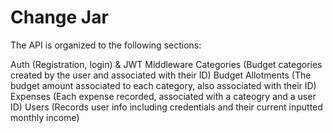 # Change Jar
The API is organized to the following sections:

Auth (Registration, login) & JWT Middleware
Categories (Budget categories created by the user and associated with their ID)
Budget Allotments (The budget amount associated to each category, also associated with their ID)
Expenses (Each expense recorded, associated with a cateogry and a user ID)
Users (Records user info including credentials and their current inputted monthly income)


